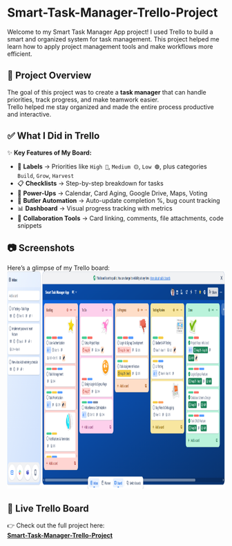 # Smart-Task-Manager-Trello-Project
Welcome to my Smart Task Manager App project!   I used Trello to build a smart and organized system for task management.   This project helped me learn how to apply project management tools and make workflows more efficient.  
## 📌 Project Overview
The goal of this project was to create a **task manager** that can handle priorities, track progress, and make teamwork easier.  
Trello helped me stay organized and made the entire process productive and interactive.  

## ✅ What I Did in Trello
✨ **Key Features of My Board:**  
- 🎯 **Labels** → Priorities like `High 🔴`, `Medium 🟡`, `Low 🟢`, plus categories `Build`, `Grow`, `Harvest`  
- 📋 **Checklists** → Step-by-step breakdown for tasks  
- 🔌 **Power-Ups** → Calendar, Card Aging, Google Drive, Maps, Voting  
- 🤖 **Butler Automation** → Auto-update completion %, bug count tracking  
- 📊 **Dashboard** → Visual progress tracking with metrics  
- 🤝 **Collaboration Tools** → Card linking, comments, file attachments, code snippets  

## 📷 Screenshots
Here’s a glimpse of my Trello board:  
<img width="1162" height="504" alt="Dashboard" src="https://github.com/mdprince007/-Smart-Task-Manager-Trello-Project/blob/main/Smart%20Task%20Manager%20App.png" />

## 🔗 Live Trello Board
👉 Check out the full project here:  
**[Smart-Task-Manager-Trello-Project]([https://trello.com/b/Y6d3ujHt/my-vegatables-garden](https://github.com/mdprince007/-Smart-Task-Manager-Trello-Project/tree/main))** 
